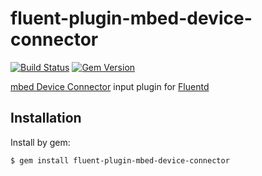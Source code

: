 # fluent-plugin-mbed-device-connector

[![Build Status](https://travis-ci.org/mia-0032/fluent-plugin-mbed-device-connector.svg?branch=master)](https://travis-ci.org/mia-0032/fluent-plugin-mbed-device-connector)
[![Gem Version](https://badge.fury.io/rb/fluent-plugin-mbed-device-connector.svg)](http://badge.fury.io/rb/fluent-plugin-mbed-device-connector)

[mbed Device Connector](https://connector.mbed.com/) input plugin for [Fluentd](http://www.fluentd.org/)

## Installation

Install by gem:

```bash
$ gem install fluent-plugin-mbed-device-connector
```
